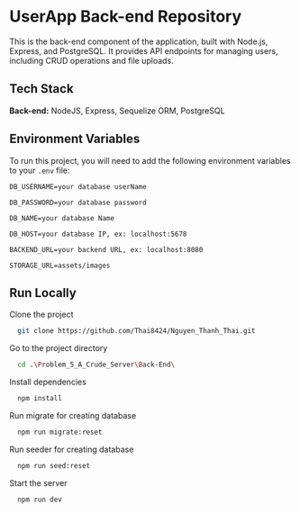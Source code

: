 # UserApp Back-end Repository

This is the back-end component of the application, built with Node.js, Express, and PostgreSQL. It provides API endpoints for managing users, including CRUD operations and file uploads.

## Tech Stack

**Back-end:** NodeJS, Express, Sequelize ORM, PostgreSQL

## Environment Variables

To run this project, you will need to add the following environment variables to your `.env` file:

`DB_USERNAME=your database userName`

`DB_PASSWORD=your database password`

`DB_NAME=your database Name`

`DB_HOST=your database IP, ex: localhost:5678 `

`BACKEND_URL=your backend URL, ex: localhost:8080`

`STORAGE_URL=assets/images`

## Run Locally

Clone the project

```bash
  git clone https://github.com/Thai8424/Nguyen_Thanh_Thai.git
```

Go to the project directory

```bash
  cd .\Problem_5_A_Crude_Server\Back-End\
```

Install dependencies

```bash
  npm install
```

Run migrate for creating database

```bash
  npm run migrate:reset 
```

Run seeder for creating database

```bash
  npm run seed:reset  
```

Start the server

```bash
  npm run dev